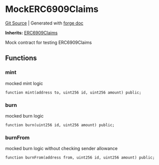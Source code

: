 # MockERC6909Claims
[Git Source](https://github.com/uniswap/v4-core/blob/1141642f8ba4665a50660886a8a8401526677045/src/test/MockERC6909Claims.sol)
| Generated with [forge doc](https://book.getfoundry.sh/reference/forge/forge-doc)

**Inherits:**
[ERC6909Claims](contracts/v4/reference/core/ERC6909Claims.md)

Mock contract for testing ERC6909Claims


## Functions
### mint

mocked mint logic


```solidity
function mint(address to, uint256 id, uint256 amount) public;
```

### burn

mocked burn logic


```solidity
function burn(uint256 id, uint256 amount) public;
```

### burnFrom

mocked burn logic without checking sender allowance


```solidity
function burnFrom(address from, uint256 id, uint256 amount) public;
```


